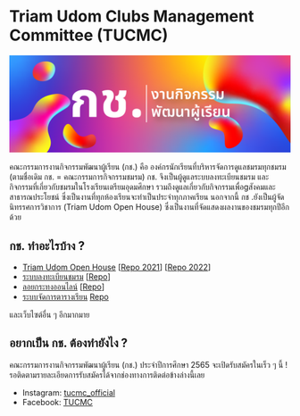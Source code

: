 # Triam Udom Clubs Management Committee (TUCMC)

[![banner](https://github.com/triamudomcmc/.github/blob/main/src/TUCMC-Banner.png?raw=true)](https://register.clubs.triamudom.ac.th)

คณะกรรมการงานกิจกรรมพัฒนาผู้เรียน (กช.) คือ องค์กรนักเรียนที่บริหารจัดการดูแลชมรมทุกชมรม (ตามชื่อเดิม กช. = คณะกรรมการกิจกรรมชมรม) กช. จึงเป็นผู้ดูแลระบบลงทะเบียนชมรม และกิจกรรมที่เกี่ยวกับชมรมในโรงเรียนเตรียมอุดมศึกษา รวมถึงดูแลเกี่ยวกับกิจกรรมเพื่อgสังคมและสาธารณประโยชน์ ซึ่งเป็นงานที่ทุกห้องเรียนจะทำเป็นประจำทุกภาคเรียน นอกจากนี้ กช .ยังเป็นผู้จัดนิทรรศการวิชาการ (Triam Udom Open House) ซึ่งเป็นงานที่จัดแสดงผลงานของชมรมทุกปีอีกด้วย

## กช. ทำอะไรบ้าง ?

- [Triam Udom Open House](https://openhouse.triamudom.ac.th/) [[Repo 2021](https://github.com/triamudomcmc/openhouse2021)] [[Repo 2022](https://github.com/triamudomcmc/openhouse2022)]
- [ระบบลงทะเบียนชมรม](https://register.clubs.triamudom.ac.th/) [[Repo](https://github.com/triamudomcmc/clubreg)]
- [ลอยกระทงออนไลน์](https://loy-kratong.vercel.app/) [[Repo](https://github.com/triamudomcmc/loy-kratong)]
- [ระบบจัดการตารางเรียน](https://schedule.tucm.cc/) [Repo](https://github.com/triamudomcmc/schedule-generator)

และเว็บไซต์อื่น ๆ อีกมากมาย

## อยากเป็น กช. ต้องทำยังไง ?

คณะกรรมการงานกิจกรรมพัฒนาผู้เรียน (กช.) ประจำปีการศึกษา 2565 จะเปิดรับสมัครในเร็ว ๆ นี้ ! รอติดตามรายละเอียดการรับสมัครได้จากช่องทางการติดต่อข้างล่างนี้เลย

- Instagram: [tucmc_official](https://www.instagram.com/tucmc_official/)
- Facebook: [TUCMC](https://www.facebook.com/triamudomclubs)
